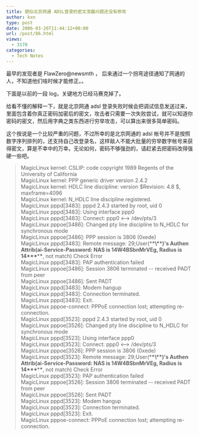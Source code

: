 ```yaml
---
title: 貌似北京网通 ADSL登录的密文泄露问题还没有修改
author: kxn
type: post
date: 2006-03-26T11:44:12+00:00
url: /post/86.html
views:
  - 3178
categories:
  - Tech Notes
---
```


最早的发现者是 FlawZero@newsmth ， 后来通过一个拐弯途径通知了网通的人，不知道他们啥时候才能修正。。

下面是以前的一段 log，关键地方已经马赛克掉了。

给看不懂的解释一下，就是北京网通 adsl 登录失败时候会把调试信息发送过来，里面包含着你真正密码加密后的密文，攻击者只需要一次失败尝试，就可以知道你密码的密文，然后用字典之类东西进行穷举攻击，可以算出来很多简单密码。

这个按说是一个比较严重的问题，不过所幸的是北京网通的 adsl 帐号并不是按照数字序列排列的，还支持自己改登录名，这样敌人不能大批量的穷举数字帐号来获得密文，算是不幸中的万幸。无论如何，密码不够强劲的，请赶紧去把密码改得强硬一些吧。

> MagicLinux kernel: CSLIP: code copyright 1989 Regents of the University of California  
> MagicLinux kernel: PPP generic driver version 2.4.2  
> MagicLinux kernel: HDLC line discipline: version $Revision: 4.8 $, maxframe=4096  
> MagicLinux kernel: N_HDLC line discipline registered.  
> MagicLinux pppd[3483]: pppd 2.4.3 started by root, uid 0  
> MagicLinux pppd[3483]: Using interface ppp0  
> MagicLinux pppd[3483]: Connect: ppp0 <--> /dev/pts/3  
> MagicLinux pppoe[3486]: Changed pty line discipline to N_HDLC for synchronous mode  
> MagicLinux pppoe[3486]: PPP session is 3806 (0xede)  
> MagicLinux pppd[3483]: Remote message: 29;User(\***\*\\\*\*)'s Authen Attrib(ai-Service-Password: NAS is 14W4BSbnMrVEg, Radius is 14\*\*\***\***\***, not match) Check Error  
> MagicLinux pppd[3483]: PAP authentication failed  
> MagicLinux pppoe[3486]: Session 3806 terminated -- received PADT from peer  
> MagicLinux pppoe[3486]: Sent PADT  
> MagicLinux pppd[3483]: Modem hangup  
> MagicLinux pppd[3483]: Connection terminated.  
> MagicLinux pppd[3483]: Exit.  
> MagicLinux pppoe-connect: PPPoE connection lost; attempting re-connection.  
> MagicLinux pppd[3523]: pppd 2.4.3 started by root, uid 0  
> MagicLinux pppoe[3526]: Changed pty line discipline to N_HDLC for synchronous mode  
> MagicLinux pppd[3523]: Using interface ppp0  
> MagicLinux pppd[3523]: Connect: ppp0 <--> /dev/pts/3  
> MagicLinux pppoe[3526]: PPP session is 3806 (0xede)  
> MagicLinux pppd[3523]: Remote message: 29;User(\***\*\\\*\*)'s Authen Attrib(ai-Service-Password: NAS is 14W4BSbnMrVEg, Radius is 14\*\*\***\***\***, not match) Check Error  
> MagicLinux pppd[3523]: PAP authentication failed  
> MagicLinux pppoe[3526]: Session 3806 terminated -- received PADT from peer  
> MagicLinux pppoe[3526]: Sent PADT  
> MagicLinux pppd[3523]: Modem hangup  
> MagicLinux pppd[3523]: Connection terminated.  
> MagicLinux pppd[3523]: Exit.  
> MagicLinux pppoe-connect: PPPoE connection lost; attempting re-connection.
